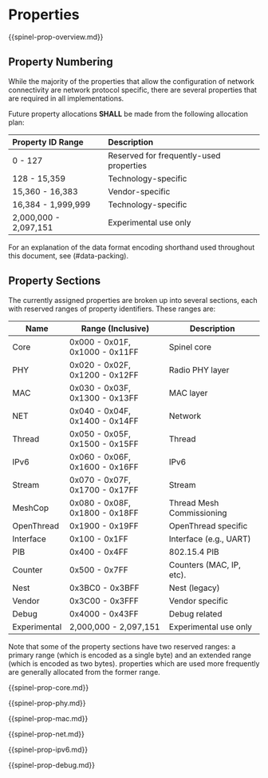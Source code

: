 # Properties

{{spinel-prop-overview.md}}

## Property Numbering

While the majority of the properties that allow the configuration
of network connectivity are network protocol specific, there are
several properties that are required in all implementations.

Future property allocations **SHALL** be made from the
following allocation plan:

Property ID Range     | Description
:---------------------|:-----------------
0 - 127               | Reserved for frequently-used properties
128 - 15,359          | Technology-specific
15,360 - 16,383       | Vendor-specific
16,384 - 1,999,999    | Technology-specific
2,000,000 - 2,097,151 | Experimental use only

For an explanation of the data format encoding shorthand used
throughout this document, see (#data-packing).

## Property Sections

The currently assigned properties are broken up into several
sections, each with reserved ranges of property identifiers.
These ranges are:

Name         | Range (Inclusive)              | Description
-------------|--------------------------------|------------------------
Core         | 0x000 - 0x01F, 0x1000 - 0x11FF | Spinel core
PHY          | 0x020 - 0x02F, 0x1200 - 0x12FF | Radio PHY layer
MAC          | 0x030 - 0x03F, 0x1300 - 0x13FF | MAC layer
NET          | 0x040 - 0x04F, 0x1400 - 0x14FF | Network
Thread       | 0x050 - 0x05F, 0x1500 - 0x15FF | Thread
IPv6         | 0x060 - 0x06F, 0x1600 - 0x16FF | IPv6
Stream       | 0x070 - 0x07F, 0x1700 - 0x17FF | Stream
MeshCop      | 0x080 - 0x08F, 0x1800 - 0x18FF | Thread Mesh Commissioning
OpenThread   |                0x1900 - 0x19FF | OpenThread specific
Interface    | 0x100 - 0x1FF                  | Interface (e.g., UART)
PIB          | 0x400 - 0x4FF                  | 802.15.4 PIB
Counter      | 0x500 - 0x7FF                  | Counters (MAC, IP, etc).
Nest         |                0x3BC0 - 0x3BFF | Nest (legacy)
Vendor       |                0x3C00 - 0x3FFF | Vendor specific
Debug        |                0x4000 - 0x43FF | Debug related
Experimental |          2,000,000 - 2,097,151 | Experimental use only

Note that some of the property sections have two reserved
ranges: a primary range (which is encoded as a single byte)
and an extended range (which is encoded as two bytes).
properties which are used more frequently are generally
allocated from the former range.

{{spinel-prop-core.md}}

{{spinel-prop-phy.md}}

{{spinel-prop-mac.md}}

{{spinel-prop-net.md}}

{{spinel-prop-ipv6.md}}

{{spinel-prop-debug.md}}
